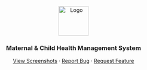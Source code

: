 <div align="center">
  <a href="https://github.com/Aylesworth/maternal-child-health">
    <img src="logo.png" alt="Logo" width="80">
  </a>

  <h3 align="center">Maternal & Child Health Management System</h3>

  <p align="center">
    <a href="https://github.com/Aylesworth/maternal-child-health/tree/master/screenshots">View Screenshots</a>
    ·
    <a href="https://github.com/Aylesworth/maternal-child-health/issues">Report Bug</a>
    ·
    <a href="https://github.com/Aylesworth/maternal-child-health/issues">Request Feature</a>
  </p>
</div>
